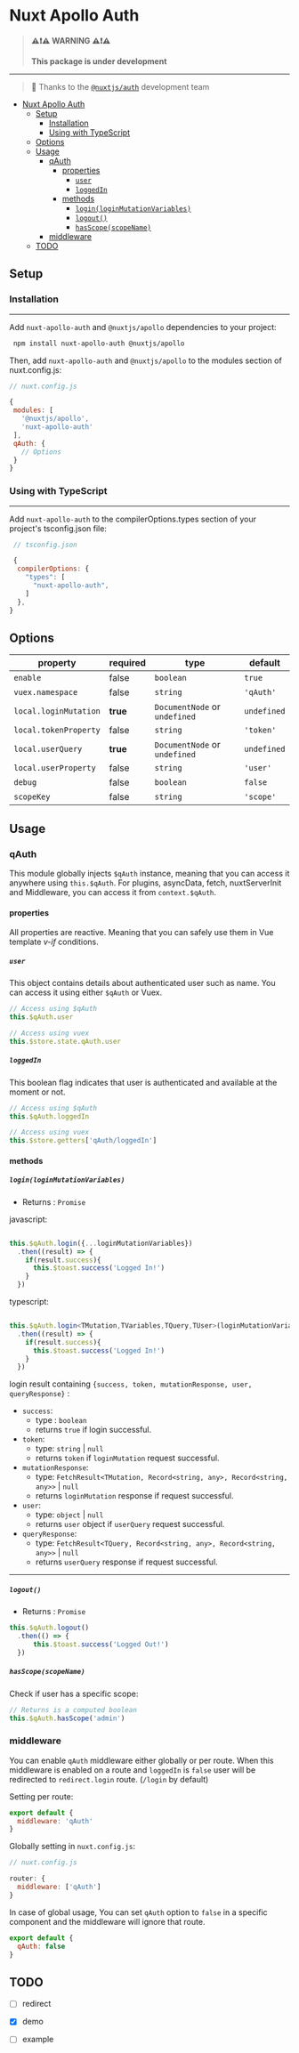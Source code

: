 # Nuxt Apollo Auth

> **:warning::exclamation::warning:    WARNING    :warning::exclamation::warning:**
>
> **This package is under development**

----------

> 🙏 Thanks to the  [`@nuxtjs/auth`](https://auth.nuxtjs.org/) development team

- [Nuxt Apollo Auth](#nuxt-apollo-auth)
  - [Setup](#setup)
    - [Installation](#installation)
    - [Using with TypeScript](#using-with-typescript)
  - [Options](#options)
  - [Usage](#usage)
    - [qAuth](#qauth)
      - [properties](#properties)
        - [`user`](#user)
        - [`loggedIn`](#loggedin)
      - [methods](#methods)
        - [`login(loginMutationVariables)`](#loginloginmutationvariables)
        - [`logout()`](#logout)
        - [`hasScope(scopeName)`](#hasscopescopename)
    - [middleware](#middleware)
  - [TODO](#todo)

## Setup

### Installation

----------

 Add `nuxt-apollo-auth` and `@nuxtjs/apollo` dependencies to your project:

```bash
 npm install nuxt-apollo-auth @nuxtjs/apollo
```

 Then, add `nuxt-apollo-auth` and `@nuxtjs/apollo` to the modules section of nuxt.config.js:

 ```js
 // nuxt.config.js

 {
  modules: [
    '@nuxtjs/apollo',
    'nuxt-apollo-auth'
  ],
  qAuth: {
    // Options
  }
}
 ```

### Using with TypeScript

----------

 Add `nuxt-apollo-auth` to the compilerOptions.types section of your project's tsconfig.json file:

```js
 // tsconfig.json

 {
  compilerOptions: {
    "types": [
      "nuxt-apollo-auth",
    ]
  },
} 
```

## Options

| property              | required | type                          | default     |
| --------------------- | -------- | ----------------------------- | ----------- |
| `enable`              | false    | `boolean`                     | `true`      |
| `vuex.namespace`      | false    | `string`                      | `'qAuth'`   |
| `local.loginMutation` | **true** | `DocumentNode` or `undefined` | `undefined` |
| `local.tokenProperty` | false    | `string`                      | `'token'`   |
| `local.userQuery`     | **true** | `DocumentNode` or `undefined` | `undefined` |
| `local.userProperty`  | false    | `string`                      | `'user'`    |
| `debug`               | false    | `boolean`                     | `false`     |
| `scopeKey`            | false    | `string`                      | `'scope'`     |

## Usage

### qAuth

This module globally injects `$qAuth` instance, meaning that you can access it anywhere using `this.$qAuth`. For plugins, asyncData, fetch, nuxtServerInit and Middleware, you can access it from `context.$qAuth`.

#### properties

All properties are reactive. Meaning that you can safely use them in Vue template *v-if* conditions.

##### `user`

This object contains details about authenticated user such as name. You can access it using either `$qAuth` or Vuex.

```js
// Access using $qAuth
this.$qAuth.user

// Access using vuex
this.$store.state.qAuth.user
```

##### `loggedIn`

This boolean flag indicates that user is authenticated and available at the moment or not.

```js
// Access using $qAuth
this.$qAuth.loggedIn

// Access using vuex
this.$store.getters['qAuth/loggedIn']
```

#### methods

##### `login(loginMutationVariables)`

- Returns : `Promise`

 javascript:

```js

this.$qAuth.login({...loginMutationVariables})
  .then((result) => { 
    if(result.success){
      this.$toast.success('Logged In!')
    }
  })

```

 typescript:

```ts

this.$qAuth.login<TMutation,TVariables,TQuery,TUser>(loginMutationVariables)
  .then((result) => { 
    if(result.success){
      this.$toast.success('Logged In!')
    }
  })

```

login result containing `{success, token, mutationResponse, user, queryResponse}` :

- `success`:
  - type : `boolean`
  - returns `true` if login successful.
- `token`:
  - type: `string` | `null`
  - returns `token` if `loginMutation` request successful.
- `mutationResponse`:
  - type: `FetchResult<TMutation, Record<string, any>, Record<string, any>>` | `null`
  - returns `loginMutation` response if request successful.
- `user`:
  - type: `object` | `null`
  - returns `user` object if `userQuery` request successful.
- `queryResponse`:
  - type: `FetchResult<TQuery, Record<string, any>, Record<string, any>>` | `null`
  - returns `userQuery` response if request successful.

 ----------

##### `logout()`

- Returns : `Promise`

```js
this.$qAuth.logout()
  .then(() => {
      this.$toast.success('Logged Out!')
  })
```

##### `hasScope(scopeName)`

Check if user has a specific scope:

```js
// Returns is a computed boolean
this.$qAuth.hasScope('admin')
```

### middleware

You can enable `qAuth` middleware either globally or per route. When this middleware is enabled on a route and `loggedIn` is `false` user will be redirected to `redirect.login` route. (`/login` by default)

Setting per route:

```js
export default {
  middleware: 'qAuth'
}

```

Globally setting in `nuxt.config.js`:

```js
// nuxt.config.js

router: {
  middleware: ['qAuth']
}
```

In case of global usage, You can set `qAuth` option to `false` in a specific component and the middleware will ignore that route.

```js
export default {
  qAuth: false
}
```

## TODO

- [ ] redirect
- [x] demo
- [ ] example
  